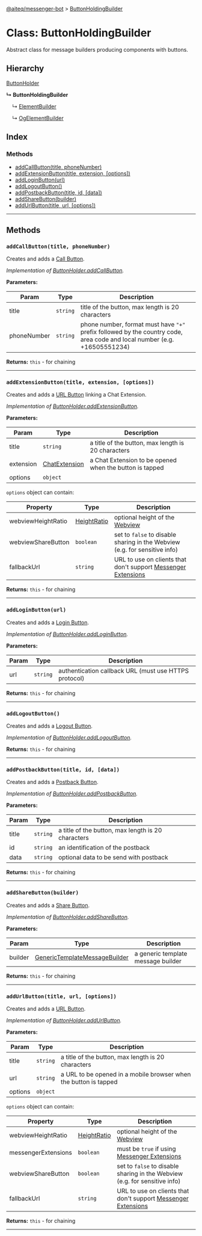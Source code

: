 [@aiteq/messenger-bot](../README.md) > [ButtonHoldingBuilder](../classes/buttonholdingbuilder.md)

# Class: ButtonHoldingBuilder

Abstract class for message builders producing components with buttons.

## Hierarchy

[ButtonHolder](../interfaces/buttonholder.md)

**↳ ButtonHoldingBuilder**

&nbsp;&nbsp;&nbsp;&nbsp;↳ [ElementBuilder](elementbuilder.md)

&nbsp;&nbsp;&nbsp;&nbsp;↳ [OgElementBuilder](ogelementbuilder.md)

## Index

### Methods

* [addCallButton(title, phoneNumber)](buttonholdingbuilder.md#addcallbutton)
* [addExtensionButton(title, extension, [options])](buttonholdingbuilder.md#addextensionbutton)
* [addLoginButton(url)](buttonholdingbuilder.md#addloginbutton)
* [addLogoutButton()](buttonholdingbuilder.md#addlogoutbutton)
* [addPostbackButton(title, id, [data])](buttonholdingbuilder.md#addpostbackbutton)
* [addShareButton(builder)](buttonholdingbuilder.md#addsharebutton)
* [addUrlButton(title, url, [options])](buttonholdingbuilder.md#addurlbutton)

---
## Methods

<a id="addcallbutton"></a>
### `addCallButton(title, phoneNumber)`

Creates and adds a [Call Button](https://developers.facebook.com/docs/messenger-platform/send-api-reference/call-button).

*Implementation of [ButtonHolder.addCallButton](../interfaces/buttonholder.md#addcallbutton).*

**Parameters:**

| Param | Type | Description |
| ------ | ------ | ------ |
| title | `string`   | title of the button, max length is 20 characters |
| phoneNumber | `string`   | phone number, format must have `"+"` prefix followed by the country code, area code and local number (e.g. +16505551234) |

**Returns:** `this` - for chaining
___

<a id="addextensionbutton"></a>
###  `addExtensionButton(title, extension, [options])`

Creates and adds a [URL Button](https://developers.facebook.com/docs/messenger-platform/send-api-reference/url-button) linking a Chat Extension.

*Implementation of [ButtonHolder.addExtensionButton](../interfaces/buttonholder.md#addextensionbutton).*

**Parameters:**

| Param | Type | Description |
| ------ | ------ | ------ |
| title | `string`   | a title of the button, max length is 20 characters |
| extension | [ChatExtension](../classes/chatextension.md) | a Chat Extension to be opened when the button is tapped |
| options | `object` |  |

`options` object can contain:

| Property | Type | Description |
| ------ | ------ | ------ |
| webviewHeightRatio | [HeightRatio](../modules/webview.heightratio.md) | optional height of the [Webview](https://developers.facebook.com/docs/messenger-platform/send-api-reference/webview) |
| webviewShareButton | `boolean` | set to `false` to disable sharing in the Webview (e.g. for sensitive info) |
| fallbackUrl | `string`   | URL to use on clients that don't support [Messenger Extensions](https://developers.facebook.com/docs/messenger-platform/send-api-reference/webview) |

**Returns:** `this` - for chaining
___

<a id="addloginbutton"></a>
###  `addLoginButton(url)`

Creates and adds a [Login Button](https://developers.facebook.com/docs/messenger-platform/account-linking/link-account).

*Implementation of [ButtonHolder.addLoginButton](../interfaces/buttonholder.md#addloginbutton).*

**Parameters:**

| Param | Type | Description |
| ------ | ------ | ------ |
| url | `string`   | authentication callback URL (must use HTTPS protocol) |

**Returns:** `this` - for chaining
___

<a id="addlogoutbutton"></a>
###  `addLogoutButton()`

Creates and adds a [Logout Button](https://developers.facebook.com/docs/messenger-platform/account-linking/unlink-account).

*Implementation of [ButtonHolder.addLogoutButton](../interfaces/buttonholder.md#addlogoutbutton).*

**Returns:** `this` - for chaining
___

<a id="addpostbackbutton"></a>
###  `addPostbackButton(title, id, [data])`

Creates and adds a [Postback Button](https://developers.facebook.com/docs/messenger-platform/send-api-reference/postback-button).

*Implementation of [ButtonHolder.addPostbackButton](../interfaces/buttonholder.md#addpostbackbutton).*

**Parameters:**

| Param | Type | Description |
| ------ | ------ | ------ |
| title | `string`   | a title of the button, max length is 20 characters |
| id | `string` | an identification of the postback |
| data | `string` | optional data to be send with postback |

**Returns:** `this` - for chaining
___

<a id="addsharebutton"></a>
###  `addShareButton(builder)`

Creates and adds a [Share Button](https://developers.facebook.com/docs/messenger-platform/send-api-reference/share-button).

*Implementation of [ButtonHolder.addShareButton](../interfaces/buttonholder.md#addsharebutton).*

**Parameters:**

| Param | Type | Description |
| ------ | ------ | ------ |
| builder | [GenericTemplateMessageBuilder](../classes/generictemplatemessagebuilder.md) | a generic template message builder |

**Returns:** `this` - for chaining
___

<a id="addurlbutton"></a>
###  `addUrlButton(title, url, [options])`

Creates and adds a [URL Button](https://developers.facebook.com/docs/messenger-platform/send-api-reference/url-button).

*Implementation of [ButtonHolder.addUrlButton](../interfaces/buttonholder.md#addurlbutton).*

**Parameters:**

| Param | Type | Description |
| ------ | ------ | ------ |
| title | `string`   | a title of the button, max length is 20 characters |
| url | `string` | a URL to be opened in a mobile browser when the button is tapped |
| options | `object` |  |

`options` object can contain:

| Property | Type | Description |
| ------ | ------ | ------ |
| webviewHeightRatio | [HeightRatio](../modules/webview.heightratio.md) | optional height of the [Webview](https://developers.facebook.com/docs/messenger-platform/send-api-reference/webview) |
| messengerExtensions | `boolean`   | must be `true` if using [Messenger Extensions](https://developers.facebook.com/docs/messenger-platform/send-api-reference/webview) |
| webviewShareButton | `boolean` | set to `false` to disable sharing in the Webview (e.g. for sensitive info) |
| fallbackUrl | `string`   | URL to use on clients that don't support [Messenger Extensions](https://developers.facebook.com/docs/messenger-platform/send-api-reference/webview) |

**Returns:** `this` - for chaining
___


